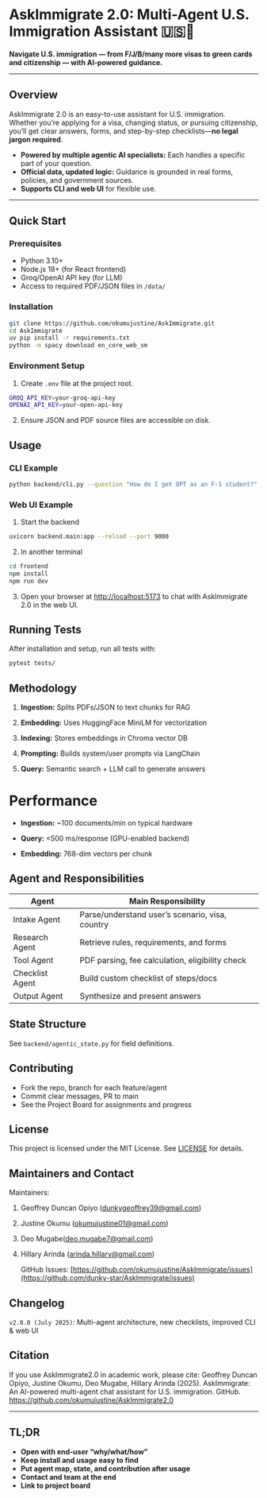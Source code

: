 # AskImmigrate 2.0: Multi-Agent U.S. Immigration Assistant 🇺🇸🤖

**Navigate U.S. immigration — from F/J/B/many more visas to green cards and citizenship — with AI-powered guidance.**

---

## Overview

AskImmigrate 2.0 is an easy-to-use assistant for U.S. immigration.  
Whether you’re applying for a visa, changing status, or pursuing citizenship, you’ll get clear answers, forms, and step-by-step checklists—**no legal jargon required**.

- **Powered by multiple agentic AI specialists:** Each handles a specific part of your question.
- **Official data, updated logic:** Guidance is grounded in real forms, policies, and government sources.
- **Supports CLI and web UI** for flexible use.

---

## Quick Start

### Prerequisites

- Python 3.10+
- Node.js 18+ (for React frontend)
- Groq/OpenAI API key (for LLM)
- Access to required PDF/JSON files in `/data/`

### Installation

```bash
git clone https://github.com/okumujustine/AskImmigrate.git
cd AskImmigrate
uv pip install -r requirements.txt
python -m spacy download en_core_web_sm
```

### Environment Setup

1. Create `.env` file at the project root.
```bash
GROQ_API_KEY=your-groq-api-key
OPENAI_API_KEY=your-open-api-key
```
2. Ensure JSON and PDF source files are accessible on disk.


## Usage 
### CLI Example
```bash
python backend/cli.py --question "How do I get OPT as an F-1 student?"
```


### Web UI Example
1. Start the backend
```bash
uvicorn backend.main:app --reload --port 9000
```
2. In another terminal
```bash
cd frontend
npm install
npm run dev
```
3. Open your browser at [http://localhost:5173](http://localhost:5173) to chat with AskImmigrate 2.0 in the web UI.

## Running Tests

After installation and setup, run all tests with:

```bash
pytest tests/
```

## Methodology

1. **Ingestion:** Splits PDFs/JSON to text chunks for RAG

2. **Embedding:** Uses HuggingFace MiniLM for vectorization

3. **Indexing:** Stores embeddings in Chroma vector DB

4. **Prompting:** Builds system/user prompts via LangChain

5. **Query:** Semantic search + LLM call to generate answers



# Performance 
- **Ingestion:** ~100 documents/min on typical hardware

- **Query:** <500 ms/response (GPU-enabled backend)

- **Embedding:** 768-dim vectors per chunk



## Agent and Responsibilities
| Agent           | Main Responsibility                             |
| --------------- | ----------------------------------------------- |
| Intake Agent    | Parse/understand user’s scenario, visa, country |
| Research Agent  | Retrieve rules, requirements, and forms         |
| Tool Agent      | PDF parsing, fee calculation, eligibility check |
| Checklist Agent | Build custom checklist of steps/docs            |
| Output Agent    | Synthesize and present answers                  |



## State Structure

See `backend/agentic_state.py` for field definitions.



## Contributing

- Fork the repo, branch for each feature/agent
- Commit clear messages, PR to main
- See the Project Board for assignments and progress



## License

This project is licensed under the MIT License. See [LICENSE](LICENSE) for details.



## Maintainers and Contact

Maintainers:&#x20;

1. Geoffrey Duncan Opiyo ([dunkygeoffrey39@gmail.com](mailto\:dunkygeoffrey39@gmail.com))

2. Justine Okumu ([okumujustine01@gmail.com](mailto\:okumujustine01@gmail.com))

3. Deo Mugabe([deo.mugabe7@gmail.com](mailto\:deo.mugabe7@gmail.com))

4. Hillary Arinda ([arinda.hillary@gmail.com](mailto\:arinda.hillary@gmail.com))

   GitHub Issues: [https://github.com/okumujustine/AskImmigrate/issues](https://github.com/dunky-star/AskImmigrate/issues)



## Changelog
`v2.0.0 (July 2025)`: Multi-agent architecture, new checklists, improved CLI & web UI


## Citation
If you use AskImmigrate2.0 in academic work, please cite:
Geoffrey Duncan Opiyo, Justine Okumu, Deo Mugabe, Hillary Arinda (2025). AskImmigrate: An AI-powered multi-agent chat assistant for U.S. immigration. GitHub. https://github.com/okumujustine/AskImmigrate2.0

---

## **TL;DR**
- **Open with end-user “why/what/how”**
- **Keep install and usage easy to find**
- **Put agent map, state, and contribution after usage**
- **Contact and team at the end**
- **Link to project board**


